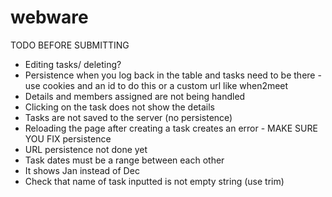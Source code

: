 # webware

TODO BEFORE SUBMITTING
- Editing tasks/ deleting?
- Persistence when you log back in the table and tasks need to be there - use cookies and an id to do this or a custom url like when2meet
- Details and members assigned are not being handled
- Clicking on the task does not show the details
- Tasks are not saved to the server (no persistence)
- Reloading the page after creating a task creates an error - MAKE SURE YOU FIX persistence
- URL persistence not done yet
- Task dates must be a range between each other
- It shows Jan instead of Dec
- Check that name of task inputted is not empty string (use trim)